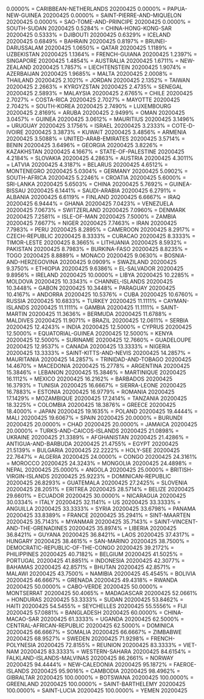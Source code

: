 0.0000% = CARIBBEAN-NETHERLANDS 20200425 
0.0000% = PAPUA-NEW-GUINEA 20200425 
0.0000% = SAINT-PIERRE-AND-MIQUELON 20200425 
0.0000% = SAO-TOME-AND-PRINCIPE 20200425 
0.0000% = SOUTH-SUDAN 20200425 
0.5284% = CHINA-HONG-KONG-SAR 20200425 
0.5333% = DJIBOUTI 20200425 
0.6329% = ICELAND 20200425 
0.6849% = BAHRAIN 20200425 
0.8197% = BRUNEI-DARUSSALAM 20200425 
1.0650% = QATAR 20200425 
1.1189% = UZBEKISTAN 20200425 
1.1364% = FRENCH-GUIANA 20200425 
1.2397% = SINGAPORE 20200425 
1.4854% = AUSTRALIA 20200425 
1.6711% = NEW-ZEALAND 20200425 
1.7857% = LIECHTENSTEIN 20200425 
1.9074% = AZERBAIJAN 20200425 
1.9685% = MALTA 20200425 
2.0008% = THAILAND 20200425 
2.1021% = JORDAN 20200425 
2.1352% = TAIWAN 20200425 
2.2663% = KYRGYZSTAN 20200425 
2.4735% = SENEGAL 20200425 
2.5893% = MALAYSIA 20200425 
2.6765% = CHILE 20200425 
2.7027% = COSTA-RICA 20200425 
2.7027% = MAYOTTE 20200425 
2.7042% = SOUTH-KOREA 20200425 
2.7490% = LUXEMBOURG 20200425 
2.8169% = ARUBA 20200425 
2.9499% = OMAN 20200425 
3.0457% = GUINEA 20200425 
3.0612% = MAURITIUS 20200425 
3.1496% = URUGUAY 20200425 
3.1756% = ISRAEL 20200425 
3.2333% = COTE-D-IVOIRE 20200425 
3.3873% = KUWAIT 20200425 
3.4856% = ARMENIA 20200425 
3.5088% = UNITED-ARAB-EMIRATES 20200425 
3.5714% = BENIN 20200425 
3.6496% = GEORGIA 20200425 
3.8226% = KAZAKHSTAN 20200425 
4.1667% = STATE-OF-PALESTINE 20200425 
4.2184% = SLOVAKIA 20200425 
4.2863% = AUSTRIA 20200425 
4.3011% = LATVIA 20200425 
4.3187% = BELARUS 20200425 
4.6512% = MONTENEGRO 20200425 
5.0304% = GERMANY 20200425 
5.0902% = SOUTH-AFRICA 20200425 
5.2246% = CROATIA 20200425 
5.6000% = SRI-LANKA 20200425 
5.6503% = CHINA 20200425 
5.7692% = GUINEA-BISSAU 20200425 
6.1441% = SAUDI-ARABIA 20200425 
6.2791% = ALBANIA 20200425 
6.6119% = FINLAND 20200425 
6.6667% = IRAQ 20200425 
6.9444% = GHANA 20200425 
7.0423% = VENEZUELA 20200425 
7.0673% = SWITZERLAND 20200425 
7.0960% = DENMARK 20200425 
7.2581% = ISLE-OF-MAN 20200425 
7.5000% = ZAMBIA 20200425 
7.6677% = NIGER 20200425 
7.7463% = IRAN 20200425 
7.7983% = PERU 20200425 
8.2895% = CAMEROON 20200425 
8.2917% = CZECH-REPUBLIC 20200425 
8.3333% = CURACAO 20200425 
8.3333% = TIMOR-LESTE 20200425 
8.3665% = LITHUANIA 20200425 
8.5932% = PAKISTAN 20200425 
8.7983% = BURKINA-FASO 20200425 
8.8235% = TOGO 20200425 
8.8889% = MONACO 20200425 
9.0630% = BOSNIA-AND-HERZEGOVINA 20200425 
9.0909% = SWAZILAND 20200425 
9.3750% = ETHIOPIA 20200425 
9.6386% = EL-SALVADOR 20200425 
9.8956% = IRELAND 20200425 
10.0000% = LIBYA 20200425 
10.2285% = MOLDOVA 20200425 
10.3343% = CHANNEL-ISLANDS 20200425 
10.3448% = GABON 20200425 
10.3448% = PARAGUAY 20200425 
10.4167% = ANDORRA 20200425 
10.5376% = CUBA 20200425 
10.6760% = RUSSIA 20200425 
10.6833% = TURKEY 20200425 
11.1111% = CAYMAN-ISLANDS 20200425 
11.1111% = GAMBIA 20200425 
11.1111% = SAINT-MARTIN 20200425 
11.3636% = BERMUDA 20200425 
11.6788% = MALDIVES 20200425 
11.9071% = BRAZIL 20200425 
12.0611% = SERBIA 20200425 
12.4243% = INDIA 20200425 
12.5000% = CYPRUS 20200425 
12.5000% = EQUATORIAL-GUINEA 20200425 
12.5000% = KENYA 20200425 
12.5000% = SURINAME 20200425 
12.7660% = GUADELOUPE 20200425 
12.9537% = CANADA 20200425 
13.3333% = NIGERIA 20200425 
13.3333% = SAINT-KITTS-AND-NEVIS 20200425 
14.2857% = MAURITANIA 20200425 
14.2857% = TRINIDAD-AND-TOBAGO 20200425 
14.4670% = MACEDONIA 20200425 
15.2778% = ARGENTINA 20200425 
15.3846% = LEBANON 20200425 
15.3846% = MARTINIQUE 20200425 
16.1112% = MEXICO 20200425 
16.2162% = BARBADOS 20200425 
16.3793% = TUNISIA 20200425 
16.6667% = SIERRA-LEONE 20200425 
16.7883% = ESTONIA 20200425 
16.9779% = ROMANIA 20200425 
17.1429% = MOZAMBIQUE 20200425 
17.2414% = TANZANIA 20200425 
18.3225% = COLOMBIA 20200425 
18.3876% = GREECE 20200425 
18.4000% = JAPAN 20200425 
19.1635% = POLAND 20200425 
19.4444% = MALI 20200425 
19.6067% = SPAIN 20200425 
20.0000% = BURUNDI 20200425 
20.0000% = CHAD 20200425 
20.0000% = JAMAICA 20200425 
20.0000% = TURKS-AND-CAICOS-ISLANDS 20200425 
21.0898% = UKRAINE 20200425 
21.3389% = AFGHANISTAN 20200425 
21.4286% = ANTIGUA-AND-BARBUDA 20200425 
21.4755% = EGYPT 20200425 
21.5139% = BULGARIA 20200425 
22.2222% = HOLY-SEE 20200425 
22.7647% = ALGERIA 20200425 
24.0000% = CONGO 20200425 
24.3161% = MOROCCO 20200425 
24.3243% = MONGOLIA 20200425 
24.4898% = NEPAL 20200425 
25.0000% = ANGOLA 20200425 
25.0000% = BRITISH-VIRGIN-ISLANDS 20200425 
25.9223% = DOMINICAN-REPUBLIC 20200425 
26.8293% = GUATEMALA 20200425 
27.2425% = SLOVENIA 20200425 
28.2051% = ERITREA 20200425 
28.5714% = BELIZE 20200425 
29.6601% = ECUADOR 20200425 
30.0000% = NICARAGUA 20200425 
30.0334% = ITALY 20200425 
32.1141% = US 20200425 
33.3333% = ANGUILLA 20200425 
33.3333% = SYRIA 20200425 
33.6798% = PANAMA 20200425 
33.8389% = FRANCE 20200425 
35.2941% = SINT-MAARTEN 20200425 
35.7143% = MYANMAR 20200425 
35.7143% = SAINT-VINCENT-AND-THE-GRENADINES 20200425 
35.8974% = LIBERIA 20200425 
36.8421% = GUYANA 20200425 
36.8421% = LAOS 20200425 
37.4317% = HUNGARY 20200425 
38.4615% = SAN-MARINO 20200425 
38.7500% = DEMOCRATIC-REPUBLIC-OF-THE-CONGO 20200425 
39.2172% = PHILIPPINES 20200425 
40.7182% = BELGIUM 20200425 
41.5025% = PORTUGAL 20200425 
41.8851% = INDONESIA 20200425 
42.3077% = BAHAMAS 20200425 
42.8571% = BHUTAN 20200425 
42.8571% = MALAWI 20200425 
43.7500% = NAMIBIA 20200425 
45.4545% = BOLIVIA 20200425 
46.6667% = GRENADA 20200425 
49.4318% = RWANDA 20200425 
50.0000% = CABO-VERDE 20200425 
50.0000% = MONTSERRAT 20200425 
50.4065% = MADAGASCAR 20200425 
52.0661% = HONDURAS 20200425 
53.3333% = SUDAN 20200425 
53.8462% = HAITI 20200425 
54.5455% = SEYCHELLES 20200425 
55.5556% = FIJI 20200425 
57.0881% = BANGLADESH 20200425 
60.0000% = CHINA-MACAO-SAR 20200425 
61.3333% = UGANDA 20200425 
62.5000% = CENTRAL-AFRICAN-REPUBLIC 20200425 
62.5000% = DOMINICA 20200425 
66.6667% = SOMALIA 20200425 
66.6667% = ZIMBABWE 20200425 
68.9527% = SWEDEN 20200425 
71.9298% = FRENCH-POLYNESIA 20200425 
72.8155% = REUNION 20200425 
83.3333% = VIET-NAM 20200425 
83.3333% = WESTERN-SAHARA 20200425 
84.6154% = FALKLAND-ISLANDS-MALVINAS 20200425 
86.2661% = NORWAY 20200425 
94.4444% = NEW-CALEDONIA 20200425 
95.1872% = FAEROE-ISLANDS 20200425 
95.9016% = CAMBODIA 20200425 
98.4962% = GIBRALTAR 20200425 
100.0000% = BOTSWANA 20200425 
100.0000% = GREENLAND 20200425 
100.0000% = SAINT-BARTHELEMY 20200425 
100.0000% = SAINT-LUCIA 20200425 
100.0000% = YEMEN 20200425 
